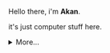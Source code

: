 Hello there, i'm **Akan**.

it's just computer stuff here.

<details>
  <summary>More...</summary>
  <img src="https://github-readme-stats.vercel.app/api?username=aknakan&theme=dark&show_icons=true">
</details>
